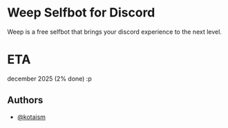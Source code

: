 # Weep Selfbot for Discord
Weep is a free selfbot that brings your discord experience to the next level.

# ETA
december 2025 (2% done) :p


## Authors

- [@kotaism](https://www.github.com/kota5997)
